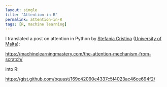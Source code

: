 ```yaml
---
layout: single
title: "Attention in R"
permalink: attention-in-R 
tags: [R, machine learning]
---
```


I translated a post on attention in Python by [Stefania Cristina](https://scholar.google.com/citations?user=ncHZ0mwAAAAJ&hl=en) ([University of Malta](https://www.um.edu.mt/profile/stefaniacristina)): 

<https://machinelearningmastery.com/the-attention-mechanism-from-scratch/>

into R:

<https://gist.github.com/bquast/169c42090e4337c5f4023ac46ce694f2/>
